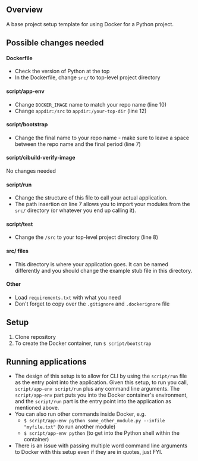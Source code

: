 ## Overview
A base project setup template for using Docker for a Python project.

## Possible changes needed
#### Dockerfile
* Check the version of Python at the top
* In the Dockerfile, change `src/` to top-level project directory

#### script/app-env
* Change `DOCKER_IMAGE` name to match your repo name (line 10)
* Change `appdir:/src` to `appdir:/your-top-dir` (line 12)

#### script/bootstrap
* Change the final name to your repo name - make sure to leave a space between the repo name and the final period (line 7)

#### script/cibuild-verify-image
No changes needed

#### script/run
* Change the structure of this file to call your actual application.
* The path insertion on line 7 allows you to import your modules from the `src/` directory (or whatever you end up calling it).

#### script/test
* Change the `/src` to your top-level project directory (line 8)

#### src/ files
* This directory is where your application goes. It can be named differently and you should change the example stub file in this directory.

#### Other
* Load `requirements.txt` with what you need
* Don't forget to copy over the `.gitignore` and `.dockerignore` file

## Setup
1. Clone repository
2. To create the Docker container, run `$ script/bootstrap`

## Running applications
* The design of this setup is to allow for CLI by using the `script/run` file as the entry point into the application. Given this setup, to run you call, `script/app-env script/run` plus any command line arguments. The `script/app-env` part puts you into the Docker container's environment, and the `script/run` part is the entry point into the application as mentioned above.
* You can also run other commands inside Docker, e.g.
    * `$ script/app-env python some_other_module.py --infile "myfile.txt"` (to run another module)
    * `$ script/app-env python` (to get into the Python shell within the container)
* There is an issue with passing multiple word command line arguments to Docker with this setup even if they are in quotes, just FYI.
